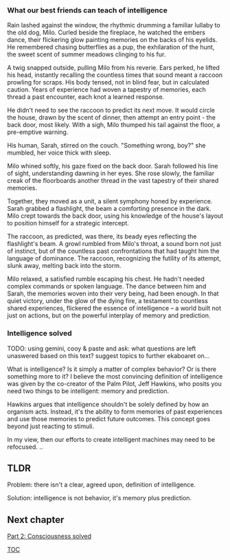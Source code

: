 ### What our best friends can teach of intelligence


Rain lashed against the window, the rhythmic drumming a familiar lullaby to the old dog, Milo. Curled beside the fireplace, he watched the embers dance, their flickering glow painting memories on the backs of his eyelids. He remembered chasing butterflies as a pup, the exhilaration of the hunt, the sweet scent of summer meadows clinging to his fur.  

A twig snapped outside, pulling Milo from his reverie. Ears perked, he lifted his head, instantly recalling the countless times that sound meant a raccoon prowling for scraps. His body tensed, not in blind fear, but in calculated caution. Years of experience had woven a tapestry of memories, each thread a past encounter, each knot a learned response.

He didn't need to see the raccoon to predict its next move. It would circle the house, drawn by the scent of dinner, then attempt an entry point - the back door, most likely. With a sigh, Milo thumped his tail against the floor, a pre-emptive warning.  

His human, Sarah, stirred on the couch. "Something wrong, boy?" she mumbled, her voice thick with sleep. 

Milo whined softly, his gaze fixed on the back door. Sarah followed his line of sight, understanding dawning in her eyes.  She rose slowly, the familiar creak of the floorboards another thread in the vast tapestry of their shared memories. 

Together, they moved as a unit, a silent symphony honed by experience. Sarah grabbed a flashlight, the beam a comforting presence in the dark. Milo crept towards the back door, using his knowledge of the house's layout to position himself for a strategic intercept. 

The raccoon, as predicted, was there, its beady eyes reflecting the flashlight's beam. A growl rumbled from Milo's throat, a sound born not just of instinct, but of the countless past confrontations that had taught him the language of dominance. The raccoon, recognizing the futility of its attempt, slunk away, melting back into the storm. 

Milo relaxed, a satisfied rumble escaping his chest. He hadn't needed complex commands or spoken language. The dance between him and Sarah, the memories woven into their very being, had been enough. In that quiet victory, under the glow of the dying fire, a testament to countless shared experiences, flickered the essence of intelligence – a world built not just on actions, but on the powerful interplay of memory and prediction. 

### Intelligence solved


TODO: using gemini, cooy & paste and ask: what questions are left unaswered based on this text? suggest topics to further ekaboaret on...

What is intelligence? Is it simply a matter of complex behavior? Or is there something more to it? I believe the most convincing definition of intelligence was given by the co-creator of the Palm Pilot, Jeff Hawkins, who posits you need two things to be intelligent: memory and prediction.

Hawkins argues that intelligence shouldn't be solely defined by how an organism acts. Instead, it's the ability to form memories of past experiences and use those memories to predict future outcomes. This concept goes beyond just reacting to stimuli.

In my view, then our efforts to create intelligent machines may need to be refocused. ..

## TLDR
Problem: there isn't a clear, agreed upon, definition of intelligence.

Solution: intelligence is not behavior, it's memory plus prediction.


## Next chapter
[Part 2: Consciousness solved](Part2-consciousness-solved.md)

[TOC](https://pebreo.github.io/)


